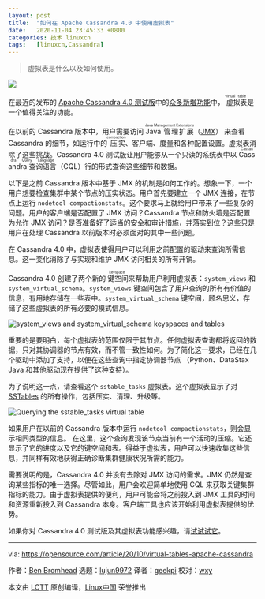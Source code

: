 ```yaml
---
layout: post
title:	"如何在 Apache Cassandra 4.0 中使用虚拟表"
date:	2020-11-04 23:45:33 +0800 
categories:	技术 linuxcn 
tags:	[linuxcn,Cassandra]
---
```




> 
> 虚拟表是什么以及如何使用。
> 
> 
> 


![](/Asserts/Images//attachment/album/202011/04/234511kpmv6dzac6fjmr65.jpg)


在最近的发布的 [Apache Cassandra 4.0 测试版](https://cassandra.apache.org/download/)中的[众多新增功能](https://www.instaclustr.com/apache-cassandra-4-0-beta-released/)中，<ruby> 虚拟表 <rt>  virtual table </rt></ruby>是一个值得关注的功能。


在以前的 Cassandra 版本中，用户需要访问 <ruby> Java 管理扩展 <rt>  Java Management Extensions </rt></ruby>（[JMX](https://en.wikipedia.org/wiki/Java_Management_Extensions)） 来查看 Cassandra 的细节，如运行中的<ruby> 压实 <rt>  compaction </rt></ruby>、客户端、度量和各种配置设置。虚拟表消除了这些挑战。Cassandra 4.0 测试版让用户能够从一个只读的系统表中以 <ruby> Cassandra 查询语言 <rt>  Cassandra Query Language </rt></ruby>（CQL）行的形式查询这些细节和数据。


以下是之前 Cassandra 版本中基于 JMX 的机制是如何工作的。想象一下，一个用户想要检查集群中某个节点的压实状态。用户首先要建立一个 JMX 连接，在节点上运行 `nodetool compactionstats`。这个要求马上就给用户带来了一些复杂的问题。用户的客户端是否配置了 JMX 访问？Cassandra 节点和防火墙是否配置为允许 JMX 访问？是否准备好了适当的安全和审计措施，并落实到位？这些只是用户在处理 Cassandra 以前版本时必须面对的其中一些问题。


在 Cassandra 4.0 中，虚拟表使得用户可以利用之前配置的驱动来查询所需信息。这一变化消除了与实现和维护 JMX 访问相关的所有开销。


Cassandra 4.0 创建了两个新的<ruby> 键空间 <rt>  keyspace </rt></ruby>来帮助用户利用虚拟表：`system_views` 和 `system_virtual_schema`。`system_views` 键空间包含了用户查询的所有有价值的信息，有用地存储在一些表中。`system_virtual_schema` 键空间，顾名思义，存储了这些虚拟表的所有必要的模式信息。


![system_views and system_virtual_schema keyspaces and tables](/Asserts/Images//attachment/album/202011/04/234540q4mqxbamq7tt8p8g.png "system_views and system_virtual_schema keyspaces and tables")


重要的是要明白，每个虚拟表的范围仅限于其节点。任何虚拟表查询都将返回的数据，只对其协调器的节点有效，而不管一致性如何。为了简化这一要求，已经在几个驱动中添加了支持，以便在这些查询中指定协调器节点 （Python、DataStax Java 和其他驱动现在提供了这种支持）。


为了说明这一点，请查看这个 `sstable_tasks` 虚拟表。这个虚拟表显示了对 [SSTables](https://cassandra.apache.org/doc/latest/architecture/storage_engine.html#sstables) 的所有操作，包括压实、清理、升级等。


![Querying the sstable_tasks virtual table](/Asserts/Images//attachment/album/202011/04/234546yzjjmb0j5ueevevb.png "Querying the sstable_tasks virtual table")


如果用户在以前的 Cassandra 版本中运行 `nodetool compactionstats`，则会显示相同类型的信息。 在这里，这个查询发现该节点当前有一个活动的压缩。它还显示了它的进度以及它的键空间和表。得益于虚拟表，用户可以快速收集这些信息，并同样有效地获得正确诊断集群健康状况所需的能力。


需要说明的是，Cassandra 4.0 并没有去除对 JMX 访问的需求。JMX 仍然是查询某些指标的唯一选择。尽管如此，用户会欢迎简单地使用 CQL 来获取关键集群指标的能力。由于虚拟表提供的便利，用户可能会将之前投入到 JMX 工具的时间和资源重新投入到 Cassandra 本身。客户端工具也应该开始利用虚拟表提供的优势。


如果你对 Cassandra 4.0 测试版及其虚拟表功能感兴趣，请[试试试它](https://cassandra.apache.org/download/)。




---


via: <https://opensource.com/article/20/10/virtual-tables-apache-cassandra>


作者：[Ben Bromhead](https://opensource.com/users/ben-bromhead) 选题：[lujun9972](https://github.com/lujun9972) 译者：[geekpi](https://github.com/geekpi) 校对：[wxy](https://github.com/wxy)


本文由 [LCTT](https://github.com/LCTT/TranslateProject) 原创编译，[Linux中国](https://linux.cn/) 荣誉推出
